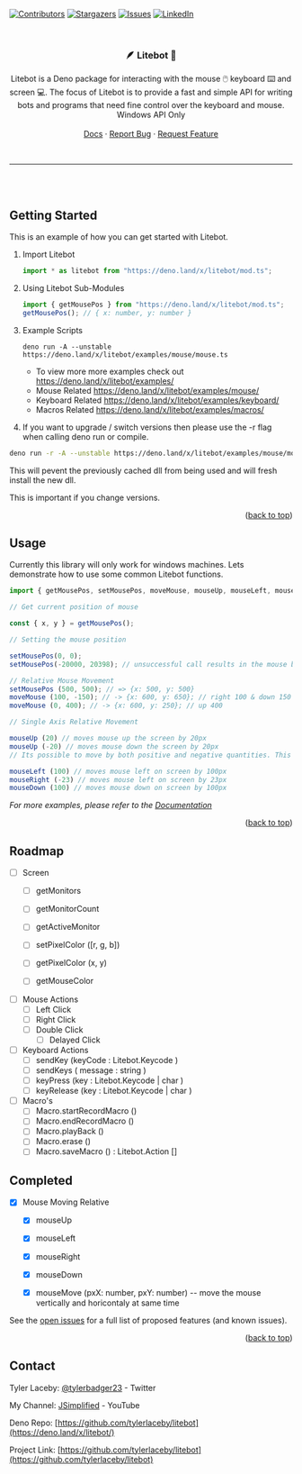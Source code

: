<div id="top"></div>

[![Contributors][contributors-shield]][contributors-url]
[![Stargazers][stars-shield]][stars-url]
[![Issues][issues-shield]][issues-url]
[![LinkedIn][linkedin-shield]][linkedin-url]

<!-- PROJECT LOGO -->
<br />
<div align="center">
<h3 align="center"> 🪶 Litebot 🤖</h3>

  <p align="center">
    Litebot is a Deno package for interacting with the mouse 🖱️ keyboard ⌨️ and screen 💻. The
    focus of Litebot is to provide a fast and simple API for writing bots and programs that need
    fine control over the keyboard and mouse. Windows API Only
    <br />
    <br />
    <a target="_blank" href="https://doc.deno.land/https://deno.land/x/litebot/mod.ts">Docs</a>
    ·
    <a target="_blank" href="https://github.com/tylerlaceby/litebot/issues">Report Bug</a>
    ·
    <a target="_blank" href="https://github.com/tylerlaceby/litebot/issues">Request Feature</a>
  </p>
</div>

<br/>
<hr/>
<br/>
<br/>

<!-- GETTING STARTED -->

## Getting Started

This is an example of how you can get started with Litebot.

1. Import Litebot

   ```ts
   import * as litebot from "https://deno.land/x/litebot/mod.ts";
   ```

2. Using Litebot Sub-Modules
   ```ts
   import { getMousePos } from "https://deno.land/x/litebot/mod.ts";
   getMousePos(); // { x: number, y: number }
   ```
3. Example Scripts

   ```
   deno run -A --unstable https://deno.land/x/litebot/examples/mouse/mouse.ts
   ```

   - To view more more examples check out https://deno.land/x/litebot/examples/
   - Mouse Related https://deno.land/x/litebot/examples/mouse/
   - Keyboard Related https://deno.land/x/litebot/examples/keyboard/
   - Macros Related https://deno.land/x/litebot/examples/macros/

4. If you want to upgrade / switch versions then please use the -r flag when calling deno run or compile.

```bash
deno run -r -A --unstable https://deno.land/x/litebot/examples/mouse/mouse.ts
```

This will pevent the previously cached dll from being used and will fresh install the new dll.

This is important if you change versions.

<p align="right">(<a href="#top">back to top</a>)</p>

<!-- USAGE EXAMPLES -->

## Usage

Currently this library will only work for windows machines.
Lets demonstrate how to use some common Litebot functions.

```ts
import { getMousePos, setMousePos, moveMouse, mouseUp, mouseLeft, mouseDown, mouseRight } from "https://deno.land/x/litebot/mod.ts";

// Get current position of mouse

const { x, y } = getMousePos();

// Setting the mouse position

setMousePos(0, 0);
setMousePos(-20000, 20398); // unsuccessful call results in the mouse being at the endge of the screen on the x and y

// Relative Mouse Movement
setMousePos (500, 500); // => {x: 500, y: 500}
moveMouse (100, -150); // -> {x: 600, y: 650}; // right 100 & down 150
moveMouse (0, 400); // -> {x: 600, y: 250}; // up 400

// Single Axis Relative Movement

mouseUp (20) // moves mouse up the screen by 20px
mouseUp (-20) // moves mouse down the screen by 20px
// Its possible to move by both positive and negative quantities. This simply inverts the direction again.

mouseLeft (100) // moves mouse left on screen by 100px
mouseRight (-23) // moves mouse left on screen by 23px
mouseDown (100) // moves mouse down on screen by 100px

```

_For more examples, please refer to the [Documentation](https://doc.deno.land/https://deno.land/x/litebot/mod.ts)_

<p align="right">(<a href="#top">back to top</a>)</p>

<!-- ROADMAP -->

## Roadmap

- [ ] Screen 
  - [ ] getMonitors 
  - [ ] getMonitorCount
  - [ ] getActiveMonitor

  - [ ] setPixelColor ([r, g, b])
  - [ ] getPixelColor (x, y)
  - [ ] getMouseColor 

- [ ] Mouse Actions 
  - [ ] Left Click
  - [ ] Right Click
  - [ ] Double Click
    - [ ] Delayed Click

- [ ] Keyboard Actions
  - [ ] sendKey (keyCode : Litebot.Keycode )
  - [ ] sendKeys ( message : string )
  - [ ] keyPress (key : Litebot.Keycode | char )
  - [ ] keyRelease (key : Litebot.Keycode | char )

- [ ] Macro's 
  - [ ] Macro.startRecordMacro ()
  - [ ] Macro.endRecordMacro ()
  - [ ] Macro.playBack ()
  - [ ] Macro.erase ()
  - [ ] Macro.saveMacro () : Litebot.Action []

## Completed

- [x] Mouse Moving Relative 

  - [x] mouseUp
  - [x] mouseLeft
  - [x] mouseRight
  - [x] mouseDown
  - [x] mouseMove (pxX: number, pxY: number) -- move the mouse vertically and horicontaly at same time


See the [open issues](https://github.com/tylerlaceby/litebot/issues) for a full list of proposed features (and known issues).

<p align="right">(<a href="#top">back to top</a>)</p>

<!-- CONTACT -->

## Contact

Tyler Laceby: [@tylerbadger23](https://twitter.com/tylerbadger23) - Twitter

My Channel: [JSimplified](https://www.youtube.com/c/JSimplified) - YouTube

Deno Repo: [https://github.com/tylerlaceby/litebot](https://deno.land/x/litebot/)

Project Link: [https://github.com/tylerlaceby/litebot](https://github.com/tylerlaceby/litebot)

<!-- MARKDOWN LINKS & IMAGES -->
<!-- https://www.markdownguide.org/basic-syntax/#reference-style-links -->

[contributors-shield]: https://img.shields.io/github/contributors/tylerlaceby/litebot.svg?style=for-the-badge
[contributors-url]: https://github.com/tylerlaceby/litebot/graphs/contributors
[forks-shield]: https://img.shields.io/github/forks/tylerlaceby/litebot.svg?style=for-the-badge
[forks-url]: https://github.com/tylerlaceby/litebot/network/members
[stars-shield]: https://img.shields.io/github/stars/tylerlaceby/litebot.svg?style=for-the-badge
[stars-url]: https://github.com/tylerlaceby/litebot/stargazers
[issues-shield]: https://img.shields.io/github/issues/tylerlaceby/litebot.svg?style=for-the-badge
[issues-url]: https://github.com/tylerlaceby/litebot/issues
[license-shield]: https://img.shields.io/github/license/tylerlaceby/litebot.svg?style=for-the-badge
[license-url]: https://github.com/tylerlaceby/litebot/blob/master/LICENSE.txt
[linkedin-shield]: https://img.shields.io/badge/-LinkedIn-black.svg?style=for-the-badge&logo=linkedin&colorB=555
[linkedin-url]: https://linkedin.com/in/tyler-laceby-b94b27157
